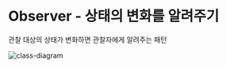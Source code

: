 # Observer - 상태의 변화를 알려주기
관찰 대상의 상태가 변화하면 관찰자에게 알려주는 패턴

![class-diagram](http://www.plantuml.com/plantuml/proxy?src=https://raw.githubusercontent.com/hanbee1005/basic-design-pattern/main/resources/puml/chapter17.puml)
